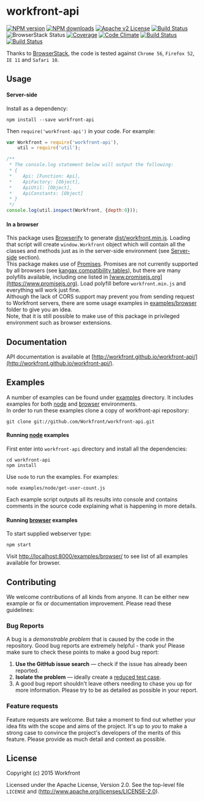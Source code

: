 # workfront-api
[![NPM version][npm-version-image]][npm-url] [![NPM downloads][npm-downloads-image]][npm-url] [![Apache v2 License][license-image]][license-url] [![Build Status][travis-image]][travis-url] ![BrowserStack Status][browserstack-url] [![Coverage][coveralls-image]][coveralls-url] [![Code Climate][code-climate-image]][code-climate-url]
[![Build Status][saucelabs-badge]]([saucelabs-url])
[![Build Status][saucelabs-matrix]]([saucelabs-url])

Thanks to [BrowserStack](https://www.browserstack.com/), the code is tested against `Chrome 56`, `Firefox 52`, `IE 11` and `Safari 10`. 

## Usage

#### Server-side

Install as a dependency:
	
    npm install --save workfront-api
	
Then `require('workfront-api')` in your code. For example:
```javascript
var Workfront = require('workfront-api'),
	util = require('util');

/**
 * The console.log statement below will output the following:
 * { 
 *    Api: [Function: Api],
 *    ApiFactory: [Object],
 *    ApiUtil: [Object],
 *    ApiConstants: [Object] 
 * }
 */
console.log(util.inspect(Workfront, {depth:0}));
```

#### In a browser

This package uses [Browserify](http://browserify.org) to generate [dist/workfront.min.js](dist/workfront.min.js). Loading that script will create `window.Workfront` object which will contain all the classes and methods just as in the server-side environment (see [Server-side](#server-side) section).  
This package makes use of [Promises](https://www.promisejs.org). Promises are not currently supported by all browsers (see [kangax compatibility tables](http://kangax.github.io/compat-table/es6/#Promise)), but there are many polyfills available, including one listed in [www.promisejs.org](https://www.promisejs.org). Load polyfill before `workfront.min.js` and everything will work just fine.  
Although the lack of CORS support may prevent you from sending request to Workfront servers, there are some usage examples in [examples/browser](examples/browser) folder to give you an idea.  
Note, that it is still possible to make use of this package in privileged environment such as browser extensions.


## Documentation

API documentation is available at [http://workfront.github.io/workfront-api/](http://workfront.github.io/workfront-api/).


## Examples

A number of examples can be found under [examples](examples) directory. It includes examples for both [node](examples/node) and [browser](examples/browser) environments.  
In order to run these examples clone a copy of workfront-api repository:

    git clone git://github.com/Workfront/workfront-api.git

#### Running [node](examples/node) examples

First enter into `workfront-api` directory and install all the dependencies:

    cd workfront-api
    npm install

Use `node` to run the examples. For examples:

    node examples/node/get-user-count.js

Each example script outputs all its results into console and contains comments in the source code explaining what is happening in more details.

#### Running [browser](examples/browser) examples

To start supplied webserver type:

    npm start

Visit [http://localhost:8000/examples/browser/](http://localhost:8000/examples/browser/) to see list of all examples available for browser.


## Contributing

We welcome contributions of all kinds from anyone. It can be either new example or fix or documentation improvement. Please read these guidelines:

### Bug Reports
A bug is a _demonstrable problem_ that is caused by the code in the repository. Good bug reports are extremely helpful - thank you! Please make sure to check these points to make a good bug report:

1. **Use the GitHub issue search** &mdash; check if the issue has already been
   reported.
2. **Isolate the problem** &mdash; ideally create a [reduced test
      case](https://css-tricks.com/reduced-test-cases/).
3. A good bug report shouldn't leave others needing to chase you up for more information. Please try to be as detailed as possible in your report.

### Feature requests

Feature requests are welcome. But take a moment to find out whether your idea
fits with the scope and aims of the project. It's up to *you* to make a strong
case to convince the project's developers of the merits of this feature. Please
provide as much detail and context as possible.

## License

Copyright (c) 2015 Workfront

Licensed under the Apache License, Version 2.0.
See the top-level file `LICENSE` and
(http://www.apache.org/licenses/LICENSE-2.0).


[license-image]: http://img.shields.io/badge/license-APv2-blue.svg?style=flat
[license-url]: LICENSE

[npm-url]: https://www.npmjs.org/package/workfront-api
[npm-version-image]: https://img.shields.io/npm/v/workfront-api.svg?style=flat
[npm-downloads-image]: https://img.shields.io/npm/dm/workfront-api.svg?style=flat

[travis-url]: https://travis-ci.org/Workfront/workfront-api
[travis-image]: https://img.shields.io/travis/Workfront/workfront-api.svg?style=flat

[coveralls-url]: https://coveralls.io/r/Workfront/workfront-api
[coveralls-image]: https://img.shields.io/coveralls/Workfront/workfront-api.svg?style=flat

[code-climate-url]: https://codeclimate.com/github/Workfront/workfront-api
[code-climate-image]: https://img.shields.io/codeclimate/github/Workfront/workfront-api.svg?style=flat

[browserstack-url]: https://www.browserstack.com/automate/badge.svg?badge_key=UlhFQU9IS014UmVHQ0tNVTdnK09ZRWdTdDdUcHpsSC90QXVJd2RIeGlrYz0tLUdybk9DbGxzalkxS2h6MlFrRWF3Tmc9PQ==--e8c67fb780c7cfc1b77d5ed945e7e91644c950cd

[saucelabs-badge]: https://saucelabs.com/buildstatus/citizensas
[saucelabs-url]: https://saucelabs.com/beta/builds/1b8be6f71455499c82f02afc881e6c14
[saucelabs-matrix]: https://saucelabs.com/browser-matrix/citizensas.svg